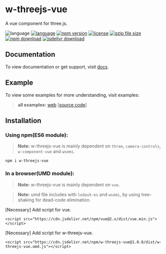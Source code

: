 # w-threejs-vue
A vue component for three.js.

![language](https://img.shields.io/badge/language-JavaScript-orange.svg) 
[![language](https://img.shields.io/badge/vue-2.x-brightgreen.svg)](https://github.com/vuejs/vue) 
[![npm version](http://img.shields.io/npm/v/w-threejs-vue.svg?style=flat)](https://npmjs.org/package/w-threejs-vue) 
[![license](https://img.shields.io/npm/l/w-threejs-vue.svg?style=flat)](https://npmjs.org/package/w-threejs-vue) 
[![gzip file size](http://img.badgesize.io/yuda-lyu/w-threejs-vue/master/dist/w-threejs-vue.umd.js.svg?compression=gzip)](https://github.com/yuda-lyu/w-threejs-vue)
[![npm download](https://img.shields.io/npm/dt/w-threejs-vue.svg)](https://npmjs.org/package/w-threejs-vue) 
[![jsdelivr download](https://img.shields.io/jsdelivr/npm/hm/w-threejs-vue.svg)](https://www.jsdelivr.com/package/npm/w-threejs-vue)

## Documentation
To view documentation or get support, visit [docs](https://yuda-lyu.github.io/w-threejs-vue/module-WThreejsVue.html).

## Example
To view some examples for more understanding, visit examples:

> **all examples:** [web](https://yuda-lyu.github.io/w-threejs-vue/examples/app.html) [[source code](https://github.com/yuda-lyu/w-threejs-vue/blob/master/docs/examples/app.html)]

## Installation
### Using npm(ES6 module):
> **Note:** w-threejs-vue is mainly dependent on `three`, `camera-controls`, `w-component-vue` and `wsemi`.
```alias
npm i w-threejs-vue
```

### In a browser(UMD module):
> **Note:** w-threejs-vue is mainly dependent on `vue`.

> **Note:** umd file includes with `lodash-es` and `wsemi`, by using tree-shaking for dead-code elimination.

[Necessary] Add script for vue.
```alias
<script src="https://cdn.jsdelivr.net/npm/vue@2.x/dist/vue.min.js"></script>
```
[Necessary] Add script for w-threejs-vue.
```alias
<script src="https://cdn.jsdelivr.net/npm/w-threejs-vue@1.0.0/dist/w-threejs-vue.umd.js"></script>
```

